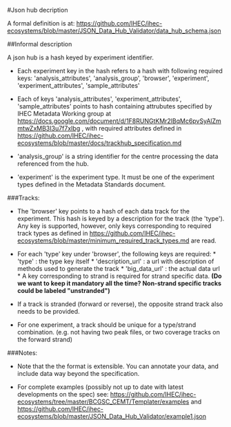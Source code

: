 #Json hub decription 

A formal definition is at: https://github.com/IHEC/ihec-ecosystems/blob/master/JSON_Data_Hub_Validator/data_hub_schema.json

##Informal description

A json hub is a hash keyed by experiment identifier.

* Each experiment key in the hash refers to a hash with following required keys:
	'analysis_attributes', 'analysis_group', 'browser', 'experiment', 'experiment_attributes', 'sample_attributes'

* Each of keys 'analysis_attributes', 'experiment_attributes', 'sample_attributes' points to hash containing attrubutes specified by IHEC Metadata Working group at https://docs.google.com/document/d/1F8RUNGtKMr2lBqMc6pvSyAlZmmtwZxMB3I3u7f7xIbg , with required attributes defined in https://github.com/IHEC/ihec-ecosystems/blob/master/docs/trackhub_specification.md

* 'analysis_group' is a string identifier for the centre processing the data referenced from the hub. 

* 'experiment' is the experiment type. It must be one of the experiment types defined in the Metadata Standards document.


###Tracks:

* The 'browser' key points to a hash of each data track for the experiment. This hash is keyed by a description for the track (the 'type'). Any key is supported, however, only keys corresponding to required track types as defined in https://github.com/IHEC/ihec-ecosystems/blob/master/minimum_required_track_types.md are read. 

* For each 'type' key under 'browser', the following keys are required:
      * 'type' : the type key itself
	  * 'description_url' : a url with description of methods used to generate the track 
	  * 'big_data_url' : the actual data url
      * A key corresponding to strand is required for strand specific data. **(Do we want to keep it mandatory all the time? Non-strand specific tracks could be labeled "unstranded")**

* If a track is stranded (forward or reverse), the opposite strand track also needs to be provided.

* For one experiment, a track should be unique for a type/strand combination. (e.g. not having two peak files, or two coverage tracks on the forward strand)


###Notes:

* Note that the the format is extensible. You can annotate your data, and include data way beyond the specification.   

* For complete examples (possibly not up to date with latest developments on the spec) see: https://github.com/IHEC/ihec-ecosystems/tree/master/BCGSC_CEMT/Templater/examples and https://github.com/IHEC/ihec-ecosystems/blob/master/JSON_Data_Hub_Validator/example1.json
